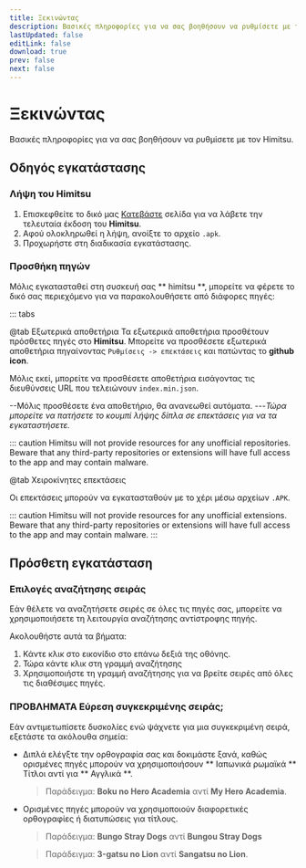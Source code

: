```yaml
---
title: Ξεκινώντας
description: Βασικές πληροφορίες για να σας βοηθήσουν να ρυθμίσετε με τον Himitsu.
lastUpdated: false
editLink: false
download: true
prev: false
next: false
---
```




# Ξεκινώντας

Βασικές πληροφορίες για να σας βοηθήσουν να ρυθμίσετε με τον Himitsu.

## Οδηγός εγκατάστασης

### Λήψη του Himitsu

1. Επισκεφθείτε το δικό μας [Κατεβάστε](/download/) σελίδα για να λάβετε την τελευταία έκδοση του **Himitsu**.
2. Αφού ολοκληρωθεί η λήψη, ανοίξτε το αρχείο `.apk`.
3. Προχωρήστε στη διαδικασία εγκατάστασης.

### Προσθήκη πηγών

Μόλις εγκατασταθεί στη συσκευή σας ** himitsu **, μπορείτε να φέρετε το δικό σας περιεχόμενο για να παρακολουθήσετε από διάφορες πηγές:


::: tabs

@tab Εξωτερικά αποθετήρια
Τα εξωτερικά αποθετήρια προσθέτουν πρόσθετες πηγές στο **Himitsu**. Μπορείτε να προσθέσετε εξωτερικά αποθετήρια πηγαίνοντας ``Ρυθμίσεις -> επεκτάσεις`` και πατώντας το **github icon**.

Μόλις εκεί, μπορείτε να προσθέσετε αποθετήρια εισάγοντας τις διευθύνσεις URL που τελειώνουν `index.min.json`.

--Μόλις προσθέσετε ένα αποθετήριο, θα ανανεωθεί αυτόματα.
---*Τώρα μπορείτε να πατήσετε το κουμπί λήψης δίπλα σε επεκτάσεις για να τα εγκαταστήσετε.*

::: caution
Himitsu will not provide resources for any unofficial repositories. Beware that any third-party repositories or extensions will have full access to the app and may contain malware.

@tab Χειροκίνητες επεκτάσεις

Οι επεκτάσεις μπορούν να εγκατασταθούν με το χέρι μέσω αρχείων `.APK`.

::: caution
Himitsu will not provide resources for any unofficial extensions. Beware that any third-party repositories or extensions will have full access to the app and may contain malware.
:::

## Πρόσθετη εγκατάσταση

### Επιλογές αναζήτησης σειράς

Εάν θέλετε να αναζητήσετε σειρές σε όλες τις πηγές σας, μπορείτε να χρησιμοποιήσετε τη λειτουργία αναζήτησης αντίστροφης πηγής.

Ακολουθήστε αυτά τα βήματα:

1. Κάντε κλικ στο εικονίδιο στο επάνω δεξιά της οθόνης.
1. Τώρα κάντε κλικ στη γραμμή αναζήτησης
1. Χρησιμοποιήστε τη γραμμή αναζήτησης για να βρείτε σειρές από όλες τις διαθέσιμες πηγές.

### ΠΡΟΒΛΗΜΑΤΑ Εύρεση συγκεκριμένης σειράς;

Εάν αντιμετωπίσετε δυσκολίες ενώ ψάχνετε για μια συγκεκριμένη σειρά, εξετάστε τα ακόλουθα σημεία:

* Διπλά ελέγξτε την ορθογραφία σας και δοκιμάστε ξανά, καθώς ορισμένες πηγές μπορούν να χρησιμοποιήσουν ** Ιαπωνικά ρωμαϊκά ** Τίτλοι αντί για ** Αγγλικά **.
  > Παράδειγμα: **Boku no Hero Academia** αντί **My Hero Academia**.

* Ορισμένες πηγές μπορούν να χρησιμοποιούν διαφορετικές ορθογραφίες ή διατυπώσεις για τίτλους.
  > Παράδειγμα: **Bungo Stray Dogs** αντί **Bungou Stray Dogs**

  > Παράδειγμα: **3-gatsu no Lion** αντί **Sangatsu no Lion**.


